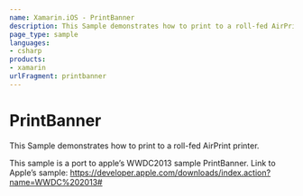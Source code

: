 ```yaml
---
name: Xamarin.iOS - PrintBanner
description: This Sample demonstrates how to print to a roll-fed AirPrint printer. This sample is a port to apple’s WWDC2013 sample PrintBanner. Link to Apple’s...
page_type: sample
languages:
- csharp
products:
- xamarin
urlFragment: printbanner
---
```

# PrintBanner
This Sample demonstrates how to print to a roll-fed AirPrint printer.

This sample is a port to apple’s WWDC2013 sample PrintBanner.
Link to Apple’s sample: https://developer.apple.com/downloads/index.action?name=WWDC%202013#


